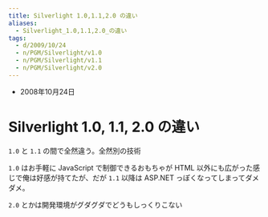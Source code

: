 ```yaml
---
title: Silverlight 1.0,1.1,2.0 の違い
aliases:
  - Silverlight_1.0,1.1,2.0_の違い
tags:
  - d/2009/10/24
  - n/PGM/Silverlight/v1.0
  - n/PGM/Silverlight/v1.1
  - n/PGM/Silverlight/v2.0
---
```


- 2008年10月24日

Silverlight 1.0, 1.1, 2.0 の違い
================================================================================
`1.0` と `1.1` の間で全然違う。全然別の技術

`1.0` はお手軽に JavaScript で制御できるおもちゃが HTML 以外にも広がった感じで俺は好感が持てたが、だが `1.1` 以降は ASP.NET っぽくなってしまってダメダメ。

`2.0` とかは開発環境がグダグダでどうもしっくりこない


